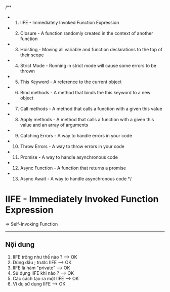 /**
 * 1. IIFE - Immediately Invoked Function Expression
 * 2. Closure - A function randomly created in the context of another function
 * 3. Hoisting - Moving all variable and function declarations to the top of their scope
 * 4. Strict Mode - Running in strict mode will cause some errors to be thrown
 * 5. This Keyword - A reference to the current object
 * 6. Bind methods - A method that binds the this keyword to a new object
 * 7. Call methods - A method that calls a function with a given this value
 * 8. Apply methods - A method that calls a function with a given this value and an array of arguments
 * 9. Catching Errors - A way to handle errors in your code
 * 10. Throw Errors - A way to throw errors in your code
 * 11. Promise - A way to handle asynchronous code
 * 12. Async Function - A function that returns a promise
 * 13. Async Await - A way to handle asynchronous code
 */


# IIFE - Immediately Invoked Function Expression

=> Self-Invoking Function

---

## Nội dung

1. IIFE trông như thế nào ? --> OK
2. Dùng dấu ; trước IIFE --> OK
3. IIFE là hàm "private" --> OK
4. Sử dụng IIFE khi nào ? --> OK
5. Các cách tạo ra một IIFE --> OK
6. Ví dụ sử dụng IIFE --> OK